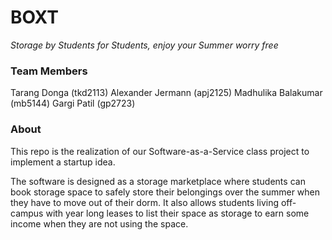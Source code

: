 # BOXT
*Storage by Students for Students, enjoy your Summer worry free*

### Team Members
Tarang Donga (tkd2113)
Alexander Jermann (apj2125)
Madhulika Balakumar (mb5144)
Gargi Patil (gp2723)

### About
This repo is the realization of our Software-as-a-Service class project to implement a startup idea. 

The software is designed as a storage marketplace where students can book storage space to safely store their belongings over the summer when they have to move out of their dorm. It also allows students living off-campus with year long leases to list their space as storage to earn some income when they are not using the space. 


